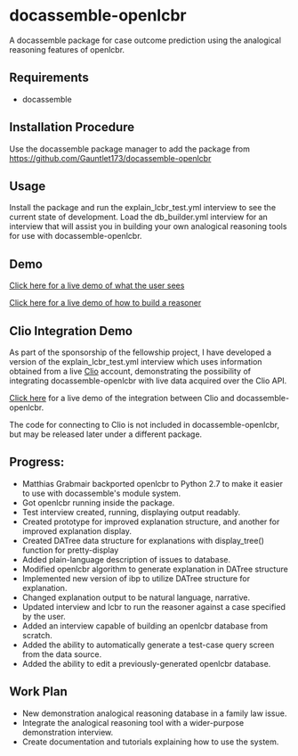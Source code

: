 # docassemble-openlcbr
A docassemble package for case outcome prediction using the analogical reasoning features of openlcbr.
## Requirements
* docassemble
## Installation Procedure
Use the docassemble package manager to add the package from https://github.com/Gauntlet173/docassemble-openlcbr
## Usage
Install the package and run the explain\_lcbr\_test.yml interview to see the current state of development.
Load the db\_builder.yml interview for an interview that will assist you in building
your own analogical reasoning tools for use with docassemble-openlcbr.
## Demo
[Click here for a live demo of what the user sees](https://testda.roundtablelaw.ca/interview?i=docassemble.openlcbr%3Adata%2Fquestions%2Fexplain_lcbr_test.yml)

[Click here for a live demo of how to build a reasoner](https://testda.roundtablelaw.ca/interview?i=docassemble.openlcbr%3Adata%2Fquestions%2Fdb_builder.yml)
## Clio Integration Demo
As part of the sponsorship of the fellowship project, I have developed a version of the
explain\_lcbr\_test.yml interview which uses information obtained from a live
[Clio](http://www.clio.com) account, demonstrating the possibility of integrating
docassemble-openlcbr with live data acquired over the Clio API.

[Click here](https://testda.roundtablelaw.ca/interview?i=docassemble.openlcbr%3Adata%2Fquestions%2Fexplain_lcbr_test.yml)
for a live demo of the integration between Clio and docassemble-openlcbr.

The code for connecting to Clio is not included in docassemble-openlcbr, but may be
released later under a different package.

## Progress:
* Matthias Grabmair backported openlcbr to Python 2.7 to make it easier to use with docassemble's module system.
* Got openlcbr running inside the package.
* Test interview created, running, displaying output readably.
* Created prototype for improved explanation structure, and another for improved explanation display.
* Created DATree data structure for explanations with display\_tree() function for pretty-display
* Added plain-language description of issues to database.
* Modified openlcbr algorithm to generate explanation in DATree structure
* Implemented new version of ibp to utilize DATree structure for explanation.
* Changed explanation output to be natural language, narrative.
* Updated interview and lcbr to run the reasoner against a case specified by the user.
* Added an interview capable of building an openlcbr database from scratch.
* Added the ability to automatically generate a test-case query screen from the data source.
* Added the ability to edit a previously-generated openlcbr database.
## Work Plan
* New demonstration analogical reasoning database in a family law issue.
* Integrate the analogical reasoning tool with a wider-purpose demonstration interview.
* Create documentation and tutorials explaining how to use the system.